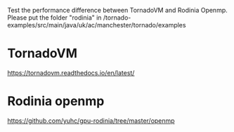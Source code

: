 Test the performance difference between TornadoVM and Rodinia Openmp.
Please put the folder "rodinia" in /tornado-examples/src/main/java/uk/ac/manchester/tornado/examples

# TornadoVM
https://tornadovm.readthedocs.io/en/latest/

# Rodinia openmp
https://github.com/yuhc/gpu-rodinia/tree/master/openmp
